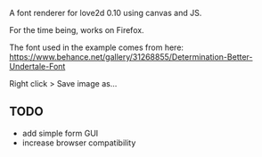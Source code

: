 A font renderer for love2d 0.10 using canvas and JS.

For the time being, works on Firefox.

The font used in the example comes from here:  
<https://www.behance.net/gallery/31268855/Determination-Better-Undertale-Font>

Right click > Save image as...


## TODO

* add simple form GUI
* increase browser compatibility
